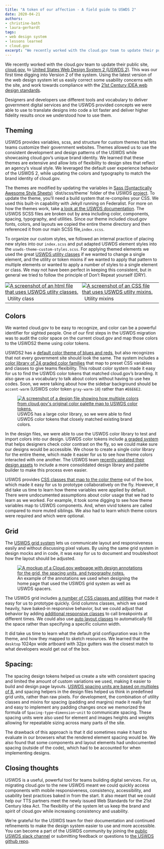 ```yaml
---
title: "A token of our affection - A field guide to USWDS 2"
date: 2020-04-21
authors:
- christine-bath
- laura-gerhardt
tags:
- web design system
- lessons learned
- cloud.gov
excerpt: "We recently worked with the cloud.gov team to update their public site, cloud.gov, to United States Web Design System 2. The USWDS provided concepts we were able to use to translate designs into code a lot faster and deliver higher fidelity results once we understood how to use them."
---
```


We recently worked with the cloud.gov team to update their public site, [cloud.gov](https://cloud.gov/), to [United States Web Design System 2 (USWDS 2)](https://designsystem.digital.gov/). This was our first time digging into Version 2 of the system.
Using the latest version of the web design system let us easily correct some usability concerns with the site, and work towards compliance with the [21st Century IDEA web design standards](https://digital.gov/resources/21st-century-integrated-digital-experience-act/).

Designers and developers use different tools and vocabulary to deliver
government digital services and the USWDS provided concepts we were able
to use to translate designs into code a lot faster and deliver higher
fidelity results once we understood how to use them.

## Theming

USWDS provides variables, scss, and structure for custom themes that lets teams customize their government websites. Themes allowed us to use the consistent development and design patterns of the USWDS while showcasing cloud.gov’s unique brand identity. We learned that these themes are extensive and allow lots of flexibility to design sites that reflect an agency’s visual style. We leveraged the default user experience behavior of the USWDS 2, while updating the colors and typography to match the brand identity of cloud.gov.

The themes are modified by updating the variables in [Sass (Syntactically Awesome Style Sheets)](https://en.wikipedia.org/wiki/Sass_(stylesheet_language))
`dist/scss/theme` folder of the USWDS
[project](https://designsystem.digital.gov/documentation/developers/#download).
To update the theme, you’ll need a build system that re-compiles your CSS. We used this built-in capability with Jekyll running on Federalist.
For more on how the themes work, take [a look at the USWDS documentation](https://designsystem.digital.gov/documentation/developers/#customization-theming-and-tokens).
The USWDS SCSS files are broken out by area including color, components,
spacing, typography, and utilities. Since our theme included cloud.gov
fonts, colors, and layouts we copied the entire theme directory and then
referenced it from our main SCSS file,`index.scss`.

To organize our custom styles, we followed an internal practice of
placing new styles into our `index.scss` and put adapted USWDS element
styles into the `uswds-theme-custom-styles.scss`. For applying themed
elements we used the great [USWDS utility classes](https://designsystem.digital.gov/utilities/) if we wanted to
change a single element, and the utility or token mixins if we wanted to
apply that pattern to multiple elements or wanted to apply a number of
styles to a single element or class. We may not have been perfect in
keeping this consistent, but in general we tried to follow the principle
of Don’t Repeat yourself (DRY).

<table>
  <tr>
    <td style="width: 50%; padding: 0;">
  <a href="{{site.baseurl}}/assets/blog/web-design-standards/utility-classes.png">
    <img src="{{site.baseurl}}/assets/blog/web-design-standards/utility-classes.png" alt="A screenshot of an html file that uses USWDS utlity classes."/>
  </a>

</td>
    <td style="width: 50%; padding: 0;">
        <a href="{{site.baseurl}}/assets/blog/web-design-standards/utility-mixins.png">
    <img src="{{site.baseurl}}/assets/blog/web-design-standards/utility-mixins.png" alt="A screenshot of an CSS file that uses USWDS utlity mixins."/>
  </a>
    </td>
  </tr>
  <tr>
    <td>Utility class</td>
    <td>Utility mixins</td>
  </tr>
</table>


## Colors

We wanted cloud.gov to be easy to recognize, and color can be a
powerful identifier for sighted people. One of our first steps in the
USWDS migration was to audit the color space on the current cloud.gov
and map those colors to the USWDS2 theme using color tokens.

USWDS2 has a [default color theme of blues and reds](https://designsystem.digital.gov/design-tokens/color/theme-tokens/),
but also recognizes that not every government site should look the same.
The system includes a [color library of 24 graded color families](https://designsystem.digital.gov/design-tokens/color/system-tokens/)
that map to preset CSS variables and classes to give teams flexibility.
This robust color system made it easy for us to find the USWDS color
tokens that matched cloud.gov’s branding. It also gave us a vocabulary
to talk about colors without having to use hex codes. Soon, we were
talking about how the sidebar background should be `accent-warm` (USWDS color token `gray-warm-10`) rather than `#E6E6E2`.

<figure>
  <a href="{{site.baseurl}}/assets/blog/web-design-standards/cloud.gov-uswds-tokens.jpg">
    <img src="{{site.baseurl}}/assets/blog/web-design-standards/cloud.gov-uswds-tokens.jpg" alt="A screenshot of a design file showing how multiple colors from cloud.gov's original color palette map to USWDS color tokens."/>
  </a>
  <figcaption>USWDS has a large color library, so we were able to find USWDS color tokens that closely matched existing brand colors.</figcaption>
</figure>

In the design files, we were able to use the USWDS color library to test
and import colors into our design. USWDS color tokens include [a graded system](https://designsystem.digital.gov/design-tokens/color/overview/)
that helps designers check color contrast on the fly, so we could make
sure our designs would be accessible. We chose to create a single color
library for the entire theme, which made it easier for us to see how
theme colors interacted with one another. The USWDS team [recently updated their design assets](https://github.com/uswds/uswds-for-designers/releases/tag/v2.0)
to include a more consolidated design library and palette builder to
make this process even easier.

USWDS provides [CSS classes that map to the color theme](https://designsystem.digital.gov/utilities/color/) out of the
box, which made it easy for us to prototype collaboratively on the fly.
However, it did take us time to learn how theme variables were applied
by default. There were undocumented assumptions about color usage that
we had to learn as we worked. For example, it took some digging to see
how theme variables map to USWDS components. And, when vivid tokens are
called compared to more muted siblings. We also had to learn which theme
colors were required and which were optional.

## Grid

The [USWDS grid system](https://designsystem.digital.gov/utilities/layout-grid/) lets
us communicate layout and responsiveness easily and without discussing
pixel values. By using the same grid system in design mocks and in code,
it was easy for us to document and troubleshoot how the layout should be
adjusted.

<figure>
  <a href="{{site.baseurl}}/assets/blog/web-design-standards/uswds2-grid.jpg">
    <img src="{{site.baseurl}}/assets/blog/web-design-standards/uswds2-grid.jpg" alt="A mockup of a Cloud.gov webpage with design annotations for the grid, the spacing units, and typography notes."/>
  </a>
  <figcaption>An example of the annotations we used when designing the home page that used the USWDS grid system as well as USWDS spacers.</figcaption>
</figure>

The USWDS grid includes [a number of CSS classes and utilities](https://designsystem.digital.gov/utilities/layout-grid/)
that made it easy for us to prototype quickly. Grid columns classes,
which we used heavily, have baked-in responsive behavior, but we could
adjust that behavior by adding [additional responsive classes](https://designsystem.digital.gov/utilities/layout-grid/#responsive-classes)
to call breakpoints at different times. We could also use [auto layout classes](https://designsystem.digital.gov/utilities/layout-grid/#auto-layout-columns)
to automatically fill the space rather than specifying a specific column width.

It did take us time to learn what the default grid configuration was in
the theme, and how they mapped to sketch resources. We learned that the
`desktop` 1024px wide artboard with 32px gutters was the closest match
to what developers would get out of the box.

## Spacing:

The spacing design tokens helped us create a site with consistent
spacing and limited the amount of custom variations we used, making it
easier to build and design page layouts. [USWDS spacing units are based on multiples of 8](https://designsystem.digital.gov/design-tokens/spacing-units/), and
spacing helpers in the design files helped us think in predefined grid
units, rather than raw pixels. For development, the combination of
utility classes and mixins for spacing (padding and margins) made it
really fast and easy to implement any padding changes once we memorized
the formula of `Spacing-type`-`dimension`-`unit` to communicate
spacing. These spacing units were also used for element and images
heights and weights allowing for repeatable sizing across many parts of
the site.

The drawback of this approach is that it did sometimes make it hard to
evaluate in our browsers what the rendered element spacing would be. We
also found that some components and layout elements had undocumented
spacing (outside of the code), which had to be accounted for when
implementing designs.

## Closing thoughts

USWDS is a useful, powerful tool for teams building digital services.
For us, migrating cloud.gov to the new USWDS meant we could quickly
access components with mobile responsiveness, consistency,
accessibility, and usability best practices baked in from the start. It
also meant that we could help our TTS partners meet the newly issued Web
Standards for the 21st Century Idea Act. The flexibility of the system
let us keep the brand and spirit of cloud.gov while increasing
consistency and usability.

We’re grateful for the USWDS team for their documentation and continued
refinements to make the design system easier to use and more accessible.
You can become a part of the USWDS community by joining the [public USWDS slack channel](https://chat.18f.gov/) or submitting feedback or
questions to [the USWDS github repo](https://github.com/uswds/uswds).
